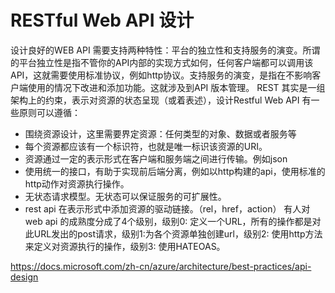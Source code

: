 
# RESTful Web API 设计
设计良好的WEB API 需要支持两种特性：平台的独立性和支持服务的演变。所谓的平台独立性是指不管你的API内部的实现方式如何，任何客户端都可以调用该API，这就需要使用标准协议，例如http协议。支持服务的演变，是指在不影响客户端使用的情况下改进和添加功能。这就涉及到API 版本管理。
REST 其实是一组架构上的约束，表示对资源的状态呈现（或着表述），设计Restful Web API 有一些原则可以遵循：
 - 围绕资源设计，这里需要界定资源：任何类型的对象、数据或者服务等
 - 每个资源都应该有一个标识符，也就是唯一标识该资源的URI。
 - 资源通过一定的表示形式在客户端和服务端之间进行传输。例如json
 - 使用统一的接口，有助于实现前后端分离，例如以http构建的api，使用标准的http动作对资源执行操作。
 - 无状态请求模型。无状态可以保证服务的可扩展性。
 - rest api 在表示形式中添加资源的驱动链接。（rel，href，action）
 有人对web api 的成熟度分成了4个级别，级别0: 定义一个URL，所有的操作都是对此URL发出的post请求，级别1:为各个资源单独创建url，级别2: 使用http方法来定义对资源执行的操作，级别3: 使用HATEOAS。

https://docs.microsoft.com/zh-cn/azure/architecture/best-practices/api-design